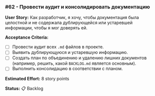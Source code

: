 ### #62 - Провести аудит и консолидировать документацию

**User Story:**
Как разработчик, я хочу, чтобы документация была целостной и не содержала дублирующейся или устаревшей информации, чтобы я мог доверять ей.

**Acceptance Criteria:**
- [ ] Провести аудит всех `.md` файлов в проекте.
- [ ] Выявить дублирующуюся и устаревшую информацию.
- [ ] Создать план по объединению и удалению лишних документов (например, решить, какой `BACKLOG.md` является основным).
- [ ] Выполнить консолидацию в соответствии с планом.

**Estimated Effort:** 8 story points

**Status:** 📋 Backlog